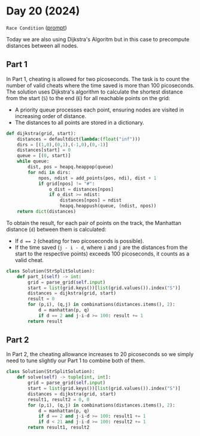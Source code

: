 # Day 20 (2024)

`Race Condition` ([prompt](https://adventofcode.com/2024/day/20))

Today we are also using Dijkstra's Algoritm but in this case to precompute distances between all nodes.

## Part 1
In Part 1, cheating is allowed for two picoseconds. The task is to count the number of valid cheats where the time saved is more than 100 picoseconds.
The solution uses Dijkstra's algorithm to calculate the shortest distance from the start (`S`) to the end (`E`) for all reachable points on the grid:
- A priority queue processes each point, ensuring nodes are visited in increasing order of distance.
- The distances to all points are stored in a dictionary.
```py
def dijkstra(grid, start):
    distances = defaultdict(lambda:(float("inf")))
    dirs = [(1,0),(0,1),(-1,0),(0,-1)]
    distances[start] = 0
    queue = [(0, start)]
    while queue:
        dist, pos = heapq.heappop(queue)
        for ndi in dirs:
            npos, ndist = add_points(pos, ndi), dist + 1
            if grid[npos] != "#":
                o_dist = distances[npos]
                if o_dist >= ndist:
                    distances[npos] = ndist
                    heapq.heappush(queue, (ndist, npos))
    return dict(distances)
```
To obtain the result, for each pair of points on the track, the Manhattan distance (`d`) between them is calculated:

- If `d == 2` (cheating for two picoseconds is possible).
- If the time saved (`j - i - d`, where `i` and `j` are the distances from the start to the respective points) exceeds 100 picoseconds, it counts as a valid cheat.
```py
class Solution(StrSplitSolution):
    def part_1(self) -> int:
        grid = parse_grid(self.input)
        start = list(grid.keys())[list(grid.values()).index("S")]
        distances = dijkstra(grid, start)
        result = 0
        for (p,i), (q,j) in combinations(distances.items(), 2):
            d = manhattan(p, q)
            if d == 2 and j-i-d >= 100: result += 1
        return result
```

## Part 2
In Part 2, the cheating allowance increases to 20 picoseconds so we simply need to tune slightly our Part 1 to combine both of them.
```py
class Solution(StrSplitSolution):
    def solve(self) -> tuple[int, int]:
        grid = parse_grid(self.input)
        start = list(grid.keys())[list(grid.values()).index("S")]
        distances = dijkstra(grid, start)
        result1, result2 = 0, 0
        for (p,i), (q,j) in combinations(distances.items(), 2):
            d = manhattan(p, q)
            if d == 2 and j-i-d >= 100: result1 += 1
            if d < 21 and j-i-d >= 100: result2 += 1
        return result1, result2
```